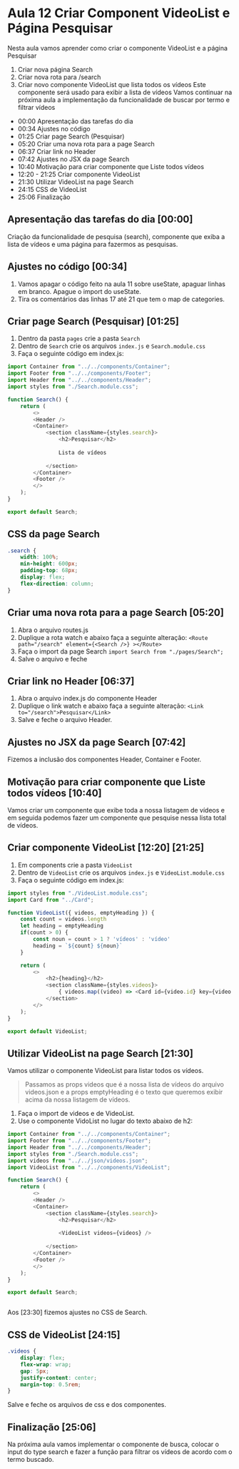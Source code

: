 # Aula 12 Criar Component VideoList e Página Pesquisar

Nesta aula vamos aprender como criar o componente VideoList e a página Pesquisar

1. Criar nova página Search
2. Criar nova rota para /search
3. Criar novo componente VideoList que lista todos os vídeos
   Este componente será usado para exibir a lista de vídeos
Vamos continuar na próxima aula a implementação da funcionalidade de buscar por termo e filtrar vídeos

* 00:00 Apresentação das tarefas do dia
* 00:34 Ajustes no código
* 01:25 Criar page Search (Pesquisar)
* 05:20 Criar uma nova rota para a page Search
* 06:37 Criar link no Header
* 07:42 Ajustes no JSX da page Search
* 10:40 Motivação para criar componente que Liste todos vídeos
* 12:20 - 21:25 Criar componente VideoList 
* 21:30 Utilizar VideoList na page Search
* 24:15 CSS de VideoList
* 25:06 Finalização

## Apresentação das tarefas do dia [00:00]

Criação da funcionalidade de pesquisa (search), componente que exiba a lista de vídeos e uma página para fazermos as pesquisas.

## Ajustes no código [00:34]

1. Vamos apagar o código feito na aula 11 sobre useState, apaguar linhas em branco. Apague o import do useState.
2. Tira os comentários das linhas 17 até 21 que tem o map de categories.

## Criar page Search (Pesquisar) [01:25]

1. Dentro da pasta `pages` crie a pasta `Search`
2. Dentro de `Search` crie os arquivos `index.js` e `Search.module.css`
3. Faça o seguinte código em index.js:

~~~javascript
import Container from "../../components/Container";
import Footer from "../../components/Footer";
import Header from "../../components/Header";
import styles from "./Search.module.css";

function Search() {
    return (
        <>
        <Header />
        <Container>
            <section className={styles.search}>
                <h2>Pesquisar</h2>
                
                Lista de vídeos
                
            </section>
        </Container>
        <Footer />
        </>
    );
}

export default Search;

~~~

## CSS da page Search

~~~css
.search {
    width: 100%;
    min-height: 600px;
    padding-top: 68px;
    display: flex;
    flex-direction: column;
}

~~~

## Criar uma nova rota para a page Search [05:20]

1. Abra o arquivo routes.js
2. Duplique a rota watch e abaixo faça a seguinte alteração:
`<Route path="/search" element={<Search />} ></Route>`
3. Faça o import da page Search `import Search from "./pages/Search";`
4. Salve o arquivo e feche

## Criar link no Header [06:37]

1. Abra o arquivo index.js do componente Header
2. Duplique o link watch e abaixo faça a seguinte alteração:
`<Link to="/search">Pesquisar</Link>`
3. Salve e feche o arquivo Header. 

## Ajustes no JSX da page Search  [07:42]

Fizemos a inclusão dos componentes Header, Container e Footer.

## Motivação para criar componente que Liste todos vídeos [10:40]

Vamos criar um componente que exibe toda a nossa listagem de vídeos e em seguida podemos fazer um componente que pesquise nessa lista total de vídeos.

## Criar componente VideoList [12:20] [21:25]

1. Em components crie a pasta `VideoList`
2. Dentro de `VideoList` crie os arquivos `index.js` e `VideoList.module.css`
3. Faça o seguinte código em index.js:

~~~javascript
import styles from "./VideoList.module.css";
import Card from "../Card";

function VideoList({ videos, emptyHeading }) {
    const count = videos.length
    let heading = emptyHeading
    if(count > 0) {
        const noun = count > 1 ? 'vídeos' : 'vídeo'
        heading = `${count} ${noun}`
    }

    return (
        <>
            <h2>{heading}</h2>
            <section className={styles.videos}>
                { videos.map((video) => <Card id={video.id} key={video.id} /> )}
            </section>
        </>
    );
}

export default VideoList;

~~~

## Utilizar VideoList na page Search [21:30]

Vamos utilizar o componente VideoList para listar todos os vídeos.

> Passamos as props videos que é a nossa lista de vídeos do arquivo videos.json e a props emptyHeading é o texto que queremos exibir acima da nossa listagem de vídeos.

1. Faça o import de videos e de VideoList.
3. Use o componente VidoList no lugar do texto abaixo de h2:

~~~javascript
import Container from "../../components/Container";
import Footer from "../../components/Footer";
import Header from "../../components/Header";
import styles from "./Search.module.css";
import videos from "../../json/videos.json";
import VideoList from "../../components/VideoList";

function Search() {
    return (
        <>
        <Header />
        <Container>
            <section className={styles.search}>
                <h2>Pesquisar</h2>
                
                <VideoList videos={videos} />
                
            </section>
        </Container>
        <Footer />
        </>
    );
}

export default Search;



~~~

Aos [23:30] fizemos ajustes no CSS de Search.

## CSS de VideoList [24:15]

~~~css
.videos {
    display: flex;
    flex-wrap: wrap;
    gap: 5px;
    justify-content: center;
    margin-top: 0.5rem;
}

~~~

Salve e feche os arquivos de css e dos componentes.

## Finalização [25:06]

Na próxima aula vamos implementar o componente de busca, colocar o input do type search e fazer a função para filtrar os vídeos de acordo com o termo buscado.
